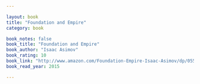 ```yaml
---

layout: book
title: "Foundation and Empire"
category: book

book_notes: false
book_title: "Foundation and Empire"
book_author: "Isaac Asimov"
book_rating: 10
book_link: "http://www.amazon.com/Foundation-Empire-Isaac-Asimov/dp/0553382586/"
book_read_year: 2015

---
```

